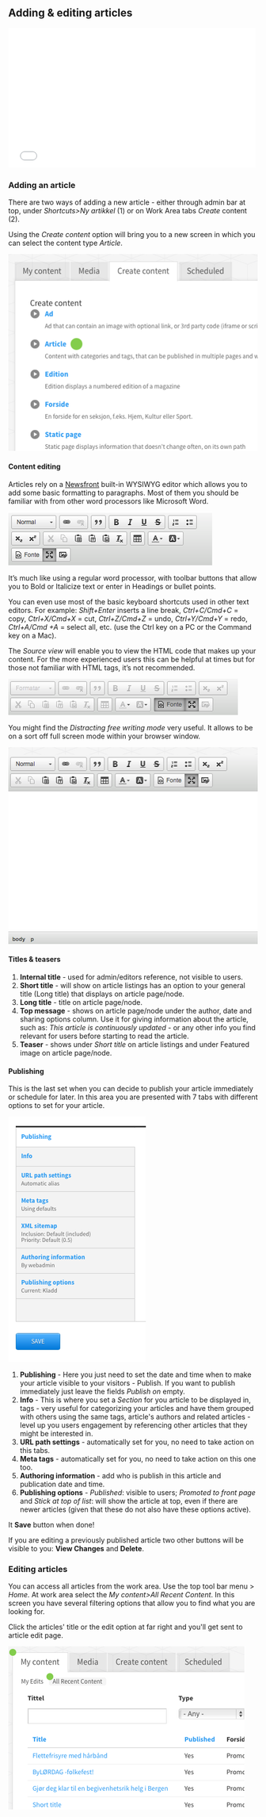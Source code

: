 ## Adding & editing articles

<iframe src="//player.vimeo.com/video/99716445?byline=0&amp;portrait=0" width="500" height="281" frameborder="0" webkitallowfullscreen mozallowfullscreen allowfullscreen></iframe>


### Adding an article
There are two ways of adding a new article - either through admin bar at top, under _Shortcuts>Ny artikkel_ (1) or on Work Area tabs _Create_ content (2).

Using the _Create content_ option will bring you to a new screen in which you can select the content type _Article_.

![adding articles options](/img/add-article.png)

#### Content editing

Articles rely on a <a href="http://www.newsfront.no">Newsfront</a> built-in WYSIWYG editor which allows you to add some basic formatting to paragraphs. Most of them you should be familiar with from other word processors like Microsoft Word.

![WYSIWYG editor](/img/wysiwyg-editor.png "WYSIWYG editor")

It’s much like using a regular word processor, with toolbar buttons that allow you to Bold or Italicize text or enter in Headings or bullet points.

You can even use most of the basic keyboard shortcuts used in other text editors. For example: _Shift+Enter_ inserts a line break, _Ctrl+C/Cmd+C_ = copy, _Ctrl+X/Cmd+X_ = cut, _Ctrl+Z/Cmd+Z_ = undo, _Ctrl+Y/Cmd+Y_ = redo, _Ctrl+A/Cmd +A_ = select all, etc. (use the Ctrl key on a PC or the Command key on a Mac).

The _Source view_ will enable you to view the HTML code that makes up your content. For the more experienced users this can be helpful at times but for those not familiar with HTML tags, it’s not recommended.

![Source view](/img/source-view.png)

You might find the _Distracting free writing mode_ very useful. It allows to be on a sort off full screen mode within your browser window.

![Distraction free writing mode](/img/distraction-free-mode.png)

#### Titles & teasers
1. **Internal title** - used for admin/editors reference, not visible to users.
2. **Short title** - will show on article listings has an option to your general title (Long title) that displays on article page/node.
3. **Long title** - title on article page/node.
4. **Top message** - shows on article page/node under the author, date and sharing options column. Use it for giving information about the article, such as: _This article is continuously updated_ - or any other info you find relevant for users before starting to read the article.
5. **Teaser** - shows under _Short title_ on article listings and under Featured image on article page/node.

#### Publishing
This is the last set when you can decide to publish your article immediately or schedule for later. In this area you are presented with 7 tabs with different options to set for your article.

![Source view](/img/publishing-options.png)

1. **Publishing** - Here you just need to set the date and time when to make your article visible to your visitors - Publish. If you want to publish immediately just leave the fields _Publish on_ empty.
2. **Info** - This is where you set a _Section_ for you article to be displayed in, tags - very useful for categorizing your articles and have them grouped with others using the same tags, article's authors and related articles - level up you users engagement by referencing other articles that they might be interested in.
3. **URL path settings** - automatically set for you, no need to take action on this tabs.
4. **Meta tags** - automatically set for you, no need to take action on this one too.
5. **Authoring information** - add who is publish in this article and publication date and time.
6. **Publishing options** - _Published_: visible to users; _Promoted to front page_ and _Stick at top of list_: will show the article at top, even if there are newer articles (given that these do not also have these options active).

It **Save** button when done!

If you are editing a previously published article two other buttons will be visible to you: **View Changes** and **Delete**. 
	

### Editing articles
You can access all articles from the work area. Use the top tool bar menu > _Home._ At work area select the _My content>All Recent Content_. In this screen you have several filtering options that allow you to find what you are looking for.

Click the articles' title or the edit option at far right and you'll get sent to article edit page.

![all recent content](/img/all-recent-content.png)
